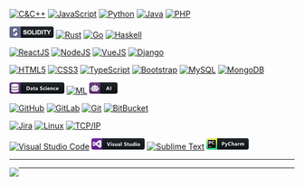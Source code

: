 [![C&C++](https://img.shields.io/badge/-C%20&%20C++-659ad2?style=flat&logo=c%2B%2B&logoColor=ffffff&link=https://github.com/cedric-pk/)](https://github.com/cedric-pk/)
[![JavaScript](https://img.shields.io/badge/-JavaScript-black?style=flat&logo=javascript&link=https://github.com/cedric-pk/)](https://github.com/cedric-pk/)
[![Python](https://img.shields.io/badge/-Python-black?style=flat&logo=python&link=https://github.com/cedric-pk/)](https://github.com/cedric-pk/)
[![Java](https://img.shields.io/badge/Java-orange?style=flat&logo=java&logoColor=white&link=https://github.com/cedric-pk/)](https://github.com/cedric-pk/)
[![PHP](https://img.shields.io/badge/-PHP-777BB4?style=flat&logo=php&link=https://github.com/cedric-pk/)](https://github.com/cedric-pk/)

[![Solidity](https://github.com/cedric-pk/cedric-pk/blob/main/solidity.png)](https://github.com/cedric-pk/)
[![Rust](https://img.shields.io/badge/Rust-black?style=flat&logo=rust&logoColor=white&link=https://github.com/cedric-pk/)](https://github.com/cedric-pk/)
[![Go](https://img.shields.io/badge/-Go-00ADD8?style=flat&logo=go&logoColor=white&link=https://github.com/cedric-pk/)](https://github.com/cedric-pk/)
[![Haskell](https://img.shields.io/badge/-Haskell-5D4F85?style=flat&logo=haskell&logoColor=white&link=https://github.com/cedric-pk/)](https://github.com/cedric-pk/)

[![ReactJS](https://img.shields.io/badge/-ReactJS-61DAFB?style=flat&logo=react&logoColor=white&link=https://github.com/cedric-pk/)](https://github.com/cedric-pk/) 
[![NodeJS](https://img.shields.io/badge/-Node.js-181717?style=flat&logo=nodedotjs&logoColor=white&link=https://github.com/cedric-pk/)](https://github.com/cedric-pk/) 
[![VueJS](https://img.shields.io/badge/VueJS-41B883??style=flat&logo=vue.js&logoColor=white&link=https://github.com/cedric-pk/)](https://github.com/cedric-pk/) 
[![Django](https://img.shields.io/badge/-django-black?style=flat&logo=django)](https://github.com/cedric-pk/)

[![HTML5](https://img.shields.io/badge/-HTML5-E34F26?style=flat&logo=html5&logoColor=white&link=https://github.com/cedric-pk/)](https://github.com/cedric-pk/) 
[![CSS3](https://img.shields.io/badge/-CSS3-1572B6?style=flat&logo=css3&link=https://github.com/cedric-pk/)](https://github.com/cedric-pk/) 
[![TypeScript](https://img.shields.io/badge/TypeScript-black?style=flat&logo=typescript&link=https://github.com/cedric-pk/)](https://github.com/cedric-pk/)
[![Bootstrap](https://img.shields.io/badge/-Bootstrap-563D7C?style=flat&logo=bootstrap&link=https://github.com/cedric-pk/)](https://github.com/cedric-pk/)
[![MySQL](https://img.shields.io/badge/-MySQL-black?style=flat&logo=mysql&link=https://github.com/cedric-pk/)](https://github.com/cedric-pk/)
[![MongoDB](https://img.shields.io/badge/-MongoDB-DDE072?style=flat&logo=mongodb&link=https://github.com/cedric-pk/)](https://github.com/cedric-pk/)

[![DataScience](https://github.com/SvenCelin/SvenCelin/blob/master/Badges/datascience.png)](https://github.com/cedric-pk/)
[![ML](https://img.shields.io/badge/-Machine%20Learning-102230?style=flat)](https://github.com/cedric-pk/)
[![AI](https://github.com/SvenCelin/SvenCelin/blob/master/Badges/ai.png)](https://github.com/cedric-pk/)

[![GitHub](https://img.shields.io/badge/-GitHub-181717?style=flat&logo=github&link=https://github.com/cedric-pk/)](https://github.com/cedric-pk/)
[![GitLab](https://img.shields.io/badge/-GitLab-FCA121?style=flat&logo=gitlab&link=https://github.com/cedric-pk/)](https://github.com/cedric-pk/)
[![Git](https://img.shields.io/badge/-Git-black?style=flat&logo=git&link=https://github.com/cedric-pk/)](https://github.com/cedric-pk/) 
[![BitBucket](https://img.shields.io/badge/Bitbucket-330F63?style=flat&logo=bitbucket&link=https://github.com/cedric-pk/)](https://github.com/cedric-pk/)

[![Jira](https://img.shields.io/badge/-Jira-222222?style=flat&logo=jira-software&logoColor=white&logoColor=0052CC)](https://github.com/cedric-pk/)
[![Linux](https://img.shields.io/badge/-Linux-222222?style=flat&logo=linux&logoColor=FCC624)](https://github.com/cedric-pk/)
[![TCP/IP](https://img.shields.io/badge/-TCP/IP-222222?style=flat&logo=cisco&logoColor=white)](https://github.com/cedric-pk/)

[![Visual Studio Code](https://img.shields.io/badge/-VSCode-444444?style=flat&logo=visual-studio-code&logoColor=007ACC)](https://github.com/cedric-pk/)
[![Visual Studio](https://github.com/SvenCelin/SvenCelin/blob/master/Badges/visualstudio.png)](https://github.com/cedric-pk/)
[![Sublime Text](http://img.shields.io/badge/-Sublime%20Text-3C4858?style=flat&logo=sublime-text)](https://github.com/cedric-pk/)
[![PyCharm](https://github.com/SvenCelin/SvenCelin/blob/master/Badges/pycharm.png)](https://github.com/cedric-pk/)
<br />

--- 

<img align="left" src="https://github-readme-stats.vercel.app/api/top-langs/?username=cedric-pk&theme=white" /> 

---

<!---
cedric-pk/cedric-pk is a ✨ special ✨ repository because its `README.md` (this file) appears on your GitHub profile.
You can click the Preview link to take a look at your changes.
--->
